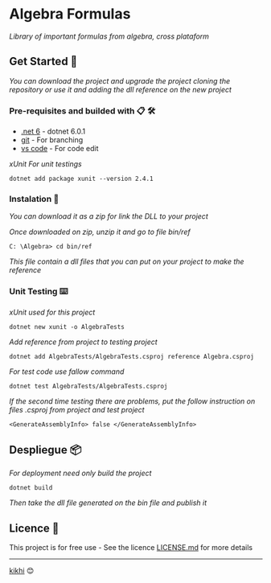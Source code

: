# Algebra Formulas

_Library of important formulas from algebra, cross plataform_

## Get Started 🚀

_You can download the project and upgrade the project cloning the repository or use it and adding the dll reference on the new project_

### Pre-requisites and builded with 📋 🛠️

* [.net 6](https://dotnet.microsoft.com/en-us/download) - dotnet 6.0.1
* [git](https://git-scm.com/) - For branching
* [vs code](https://code.visualstudio.com/) - For code edit

_xUnit For unit testings_

```
dotnet add package xunit --version 2.4.1
```

### Instalation 🔧

_You can download it as a zip for link the DLL to your project_

_Once downloaded on zip, unzip it and go to file bin/ref_

```
C: \Algebra> cd bin/ref 
```

_This file contain a dll files that you can put on your project to make the reference_

### Unit Testing ⌨️

_xUnit used for this project_
```
dotnet new xunit -o AlgebraTests
```

_Add reference from project to testing project_
```
dotnet add AlgebraTests/AlgebraTests.csproj reference Algebra.csproj
```

_For test code use fallow command_
```
dotnet test AlgebraTests/AlgebraTests.csproj
```

_If the second time testing there are problems, put the follow instruction on files .csproj from project and test project_
```
<GenerateAssemblyInfo> false </GenerateAssemblyInfo>
```

## Despliegue 📦

_For deployment need only build the project_

```
dotnet build
```

_Then take the dll file generated on the bin file and publish it_

## Licence 📄

This project is for free use - See the licence [LICENSE.md](LICENSE.md) for more details


---
[kikhi](https://github.com/kikhi) 😊